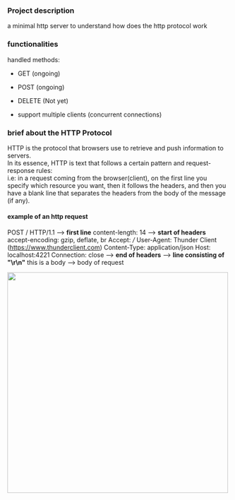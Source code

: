 ### Project description
a minimal http server to understand how does the http protocol work

### functionalities
handled methods:
- GET (ongoing)
- POST (ongoing)
- DELETE (Not yet)

- support multiple clients (concurrent connections)

###  brief about the HTTP Protocol
HTTP is the protocol that browsers use to retrieve and push information to servers.  
In its essence,  HTTP is text that follows a certain pattern and request-response rules:  
i.e: in a request coming from the browser(client), on the first line you specify which resource you want, then it follows the headers, and then you have a blank line that separates the headers from the body of the message (if any).

#### example of an http request
POST / HTTP/1.1 --> **first line**
content-length: 14 --> **start of headers**
accept-encoding: gzip, deflate, br
Accept: */*
User-Agent: Thunder Client (https://www.thunderclient.com)
Content-Type: application/json
Host: localhost:4221
Connection: close --> **end of headers**
                  --> **line consisting of "\r\n"**
this is a body    --> body of request

<img src= "https://www.aisangam.com/blog/wp-content/uploads/2019/10/HTTPRequestMessageFormat.png" width=500>
